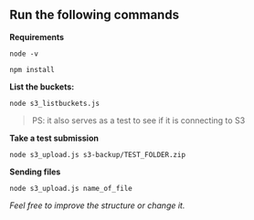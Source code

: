 ## Run the following commands

**Requirements**

    node -v

    npm install

**List the buckets:** 

    node s3_listbuckets.js

>PS: it also serves as a test to see if it is connecting to S3


**Take a test submission** 

    node s3_upload.js s3-backup/TEST_FOLDER.zip

**Sending files**

    node s3_upload.js name_of_file


*Feel free to improve the structure or change it.*
